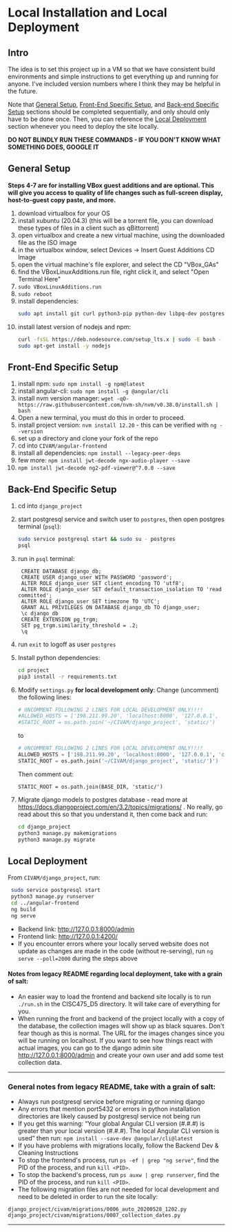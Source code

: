 # Local Installation and Local Deployment
## Intro
The idea is to set this project up in a VM so that we have 
consistent build environments and simple instructions to get everything up 
and running for anyone. I've included version numbers where I think they 
may be helpful in the future.

Note that [General Setup](#General-Setup), [Front-End Specific Setup](#Front-End-Specific-Setup), and [Back-end Specific Setup](#Back-End-Specific-Setup) sections should be completed sequentially, and only should only have to be done once. Then, you can reference the [Local Deployment](#Local-Deployment) section whenever you need to deploy the site locally.

**DO NOT BLINDLY RUN THESE COMMANDS - IF YOU DON'T KNOW WHAT SOMETHING DOES, GOOGLE IT**

## General Setup
**Steps 4-7 are for installing VBox guest additions and are optional. This will give you access to quality of life changes such as full-screen display, host-to-guest copy paste, and more.**
1. download virtualbox for your OS
2. install xubuntu (20.04.3) (this will be a torrent file, you can download these types of files in a client such as qBittorrent)
3. open virtualbox and create a new virtual machine, using the downloaded file as the ISO image  
4. in the virtualbox window, select Devices -> Insert Guest Additions CD Image
5. open the virtual machine's file explorer, and select the CD "VBox_GAs"
6. find the VBoxLinuxAdditions.run file, right click it, and select "Open Terminal Here"
7. `sudo VBoxLinuxAdditions.run`
8. `sudo reboot`
9. install dependencies:
    ```bash
    sudo apt install git curl python3-pip python-dev libpq-dev postgresql postgresql-contrib
    ```
10. install latest version of nodejs and npm:
    ```bash
    curl -fsSL https://deb.nodesource.com/setup_lts.x | sudo -E bash -
    sudo apt-get install -y nodejs
    ```

## Front-End Specific Setup
1. install npm: `sudo npm install -g npm@latest`
2. install angular-cli: `sudo npm install -g @angular/cli`
3. install nvm version manager: `wget -qO- https://raw.githubusercontent.com/nvm-sh/nvm/v0.38.0/install.sh | bash`
4. Open a new terminal, you must do this in order to proceed.
5. install project version: `nvm install 12.20` - this can be verified with `ng --version`
6. set up a directory and clone your fork of the repo
7. cd into `CIVAM/angular-frontend`
8. install all dependencies: `npm install --legacy-peer-deps`
9. few more: `npm install jwt-decode ngx-audio-player --save`
10. `npm install jwt-decode ng2-pdf-viewer@^7.0.0 --save`


## Back-End Specific Setup
1. cd into `django_project`
2. start postgresql service and switch user to `postgres`, then open postgres terminal (`psql`): 
    ```bash
    sudo service postgresql start && sudo su - postgres
    psql
    ```

3. run in `psql` terminal:
    ```psql
     CREATE DATABASE django_db;
     CREATE USER django_user WITH PASSWORD 'password';
     ALTER ROLE django_user SET client_encoding TO 'utf8';
     ALTER ROLE django_user SET default_transaction_isolation TO 'read     committed';
     ALTER ROLE django_user SET timezone TO 'UTC';
     GRANT ALL PRIVILEGES ON DATABASE django_db TO django_user;
     \c django_db
     CREATE EXTENSION pg_trgm;
     SET pg_trgm.similarity_threshold = .2;
     \q
    ```

4.  run `exit` to logoff as user `postgres`

5. Install python dependencies:
    ```bash
    cd project
    pip3 install -r requirements.txt
    ```
6. Modify `settings.py` **for local development only**:
Change (uncomment) the following lines:
    ```py
    # UNCOMMENT FOLLOWING 2 LINES FOR LOCAL DEVELOPMENT ONLY!!!!
    #ALLOWED_HOSTS = ['198.211.99.20', 'localhost:8000', '127.0.0.1',     'civam-mt.org','localhost:4200', "*"]
    #STATIC_ROOT = os.path.join('~/CIVAM/django_project', 'static/')
    ```

    to

    ```py
    # UNCOMMENT FOLLOWING 2 LINES FOR LOCAL DEVELOPMENT ONLY!!!!
    ALLOWED_HOSTS = ['198.211.99.20', 'localhost:8000', '127.0.0.1', 'civam-mt.    org','localhost:4200', "*"]
    STATIC_ROOT = os.path.join('~/CIVAM/django_project', 'static/')')
    ```
    
    Then comment out:
    ```
    STATIC_ROOT = os.path.join(BASE_DIR, 'static/')
    ```

7. Migrate django models to postgres database - read more at https://docs.djangoproject.com/en/3.2/topics/migrations/ . No really, go read about this so that you understand it, then come back and run:

    ```bash
    cd django_project
    python3 manage.py makemigrations
    python3 manage.py migrate
    ```

## Local Deployment

From `CIVAM/django_project`, run:

```bash
 sudo service postgresql start 
 python3 manage.py runserver
 cd ../angular-frontend
 ng build
 ng serve
```
* Backend link: http://127.0.0.1:8000/admin
* Frontend link: http://127.0.0.1:4200/
* If you encounter errors where your locally served website does not update as changes are made in the code (without re-serving), run `ng serve --poll=2000` during the steps above

#### Notes from legacy README regarding local deployment, **take with a grain of salt**: 
* An easier way to load the frontend and backend site locally is to run `./run.sh` in the CISC475_D5 directory. It will take care of everything for you.
* When running the front and backend of the project locally with a copy of the database, the collection images will show up as black squares. Don't fear though as this is normal. The URL for the images changes since you will be running on localhost. If you want to see how things react with actual images, you can go to the django admin site http://127.0.0.1:8000/admin and create your own user and add some test collection data.

---------------------------------
### General notes from legacy README, **take with a grain of salt**:
* Always run postgresql service before migrating or running django
* Any errors that mention port5432 or errors in python installation directories are likely caused by postgresql service not being run
* If you get this warning: “Your global Angular CLI version (#.#.#) is greater than your local version (#.#.#). The local Angular CLI version is used” then run: `npm install --save-dev @angular/cli@latest`
* If you have problems with migrations locally, follow the Backend Dev & Cleaning Instructions
* To stop the frontend's process, run `ps -ef | grep "ng serve"`, find the PID of the process, and run `kill <PID>`.
* To stop the backend's process, run `ps auxw | grep runserver`, find the PID of the process, and run `kill <PID>`.
* The following migration files are not needed for local development and need to be deleted in order to run the site locally:
```
django_project/civam/migrations/0006_auto_20200528_1202.py
django_project/civam/migrations/0007_collection_dates.py 
```

---


